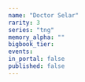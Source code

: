 ```yaml
---
name: "Doctor Selar"
rarity: 3
series: "tng"
memory_alpha: ""
bigbook_tier:
events:
in_portal: false
published: false
---
```

